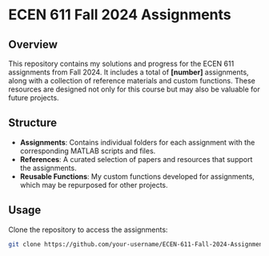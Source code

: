 # ECEN 611 Fall 2024 Assignments

## Overview
This repository contains my solutions and progress for the ECEN 611 assignments from Fall 2024. It includes a total of **[number]** assignments, along with a collection of reference materials and custom functions. These resources are designed not only for this course but may also be valuable for future projects.

## Structure
- **Assignments**: Contains individual folders for each assignment with the corresponding MATLAB scripts and files.
- **References**: A curated selection of papers and resources that support the assignments.
- **Reusable Functions**: My custom functions developed for assignments, which may be repurposed for other projects.

## Usage
Clone the repository to access the assignments:
```bash
git clone https://github.com/your-username/ECEN-611-Fall-2024-Assignments.git
